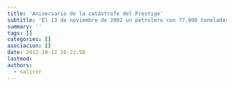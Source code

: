 ```yaml
---
title: 'Aniversario de la catástrofe del Prestige'
subtitle: 'El 13 de noviembre de 2002 un petrolero con 77.000 toneladas de fuelóleo se encuentra a la deriva frente a las costas de Muxía. Comienza así la catástrofe del Prestige.'
summary: ''
tags: []
categories: []
asociacion: []
date: 2012-10-12 16:22:58
lastmod:
authors: 
  - salicor
---
```


